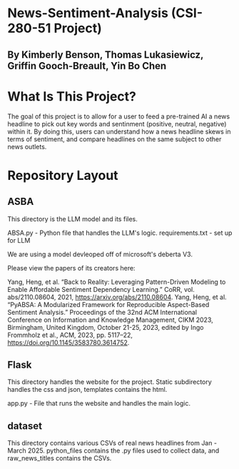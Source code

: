 # News-Sentiment-Analysis (CSI-280-51 Project)
## By Kimberly Benson, Thomas Lukasiewicz, Griffin Gooch-Breault, Yin Bo Chen

# What Is This Project?

The goal of this project is to allow for a user to feed a pre-trained AI a news headline to pick out key words and sentinment (positive, neutral, negative) within it. By doing this, users can understand how a news headline skews in terms of sentiment, and compare headlines on the same subject to other news outlets.

# Repository Layout

## ASBA
This directory is the LLM model and its files.

ABSA.py - Python file that handles the LLM's logic.
requirements.txt - set up for LLM

We are using a model devleoped off of microsoft's deberta V3.

Please view the papers of its creators here:

Yang, Heng, et al. “Back to Reality: Leveraging Pattern-Driven Modeling to Enable Affordable Sentiment Dependency Learning.” CoRR, vol. abs/2110.08604, 2021, https://arxiv.org/abs/2110.08604.
Yang, Heng, et al. “PyABSA: A Modularized Framework for Reproducible Aspect-Based Sentiment Analysis.” Proceedings of the 32nd ACM International Conference on Information and Knowledge Management, CIKM 2023, Birmingham, United Kingdom, October 21-25, 2023, edited by Ingo Frommholz et al., ACM, 2023, pp. 5117–22, https://doi.org/10.1145/3583780.3614752.

## Flask
This directory handles the website for the project. Static subdirectory handles the css and json, templates contains the html.

app.py - File that runs the website and handles the main logic.

## dataset
This directory contains various CSVs of real news headlines from Jan - March 2025. python_files contains the .py files used to collect data, and raw_news_titles contains the CSVs.
